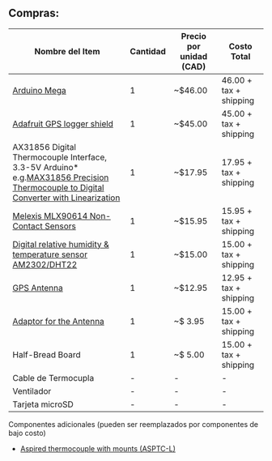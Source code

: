 ## Compras:

| Nombre del Item                                                            |Cantidad|Precio por unidad (CAD)| Costo Total            |
|----------------------------------------------------------------------|--------|--------------------|------------------------|
| [Arduino Mega](https://www.adafruit.com/products/191)                | 1      | ~$46.00            | 46.00 + tax + shipping |
| [Adafruit GPS logger shield](https://www.adafruit.com/product/1272)  | 1      | ~$45.00            | 45.00 + tax + shipping |
| AX31856 Digital Thermocouple Interface, 3.3-5V Arduino* e.g.[MAX31856 Precision Thermocouple to Digital Converter with Linearization](http://www.ebay.com/itm/MAX31856-Digital-Thermocouple-Interface-3-3-5V-Arduino-RPi-MAX31855-upgrade-/231689027185 )    | 1      | ~$17.95            | 17.95 + tax + shipping |
| [Melexis MLX90614 Non-Contact Sensors](https://www.adafruit.com/products/1748)| 1    | ~$15.95              | 15.95 + tax + shipping |
| [Digital relative humidity & temperature sensor AM2302/DHT22](https://www.adafruit.com/products/393	   )| 1     | ~$15.00             | 15.00 + tax + shipping |
| [GPS Antenna](https://www.adafruit.com/product/960)                  | 1      | ~$12.95            | 12.95 + tax + shipping |
| [Adaptor for the Antenna](https://www.adafruit.com/products/851)     | 1      | ~$ 3.95            | 15.00 + tax + shipping |
| Half-Bread Board                                                     | 1      | ~$ 5.00            | 15.00 + tax + shipping |
| Cable de Termocupla   	                                           | -      |  -                 | -                      |
| Ventilador       		                                         | -      |  -                 | -                      |
| Tarjeta microSD                                                          | -      |  -                 | -                      |


Componentes adicionales (pueden ser reemplazados por componentes de bajo costo)

* [Aspired thermocouple with mounts (ASPTC-L)](https://www.campbellsci.ca/asptc)
